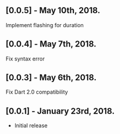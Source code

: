 ## [0.0.5] - May 10th, 2018.
Implement flashing for duration

## [0.0.4] - May 7th, 2018.
Fix syntax error

## [0.0.3] - May 6th, 2018.
Fix Dart 2.0 compatibility

## [0.0.1] - January 23rd, 2018.
* Initial release